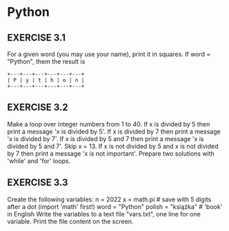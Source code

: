 # Python
## EXERCISE 3.1

For a given word (you may use your name), print it in squares.
If word = "Python", them the result is
```
+---+---+---+---+---+---+
| P | y | t | h | o | n |
+---+---+---+---+---+---+
```
## EXERCISE 3.2

Make a loop over integer numbers from 1 to 40.
If x is divided by 5 then print a message 'x is divided by 5'.
If x is divided by 7 then print a message 'x is divided by 7'.
If x is divided by 5 and 7 then print a message 'x is divided by 5 and 7'.
Skip x = 13.
If x is not divided by 5 and x is not divided by 7 
then print a message 'x is not important'.
Prepare two solutions with 'while' and 'for' loops.

## EXERCISE 3.3

Create the following variables:
n = 2022
x = math.pi   # save with 5 digits after a dot (import 'math' first!)
word = "Python"
polish = "książka"   # 'book' in English
Write the variables to a text file "vars.txt",
one line for one variable.
Print the file content on the screen.
